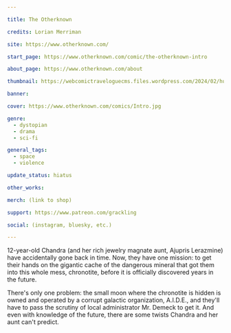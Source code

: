 ```yaml
---

title: The Otherknown

credits: Lorian Merriman

site: https://www.otherknown.com/

start_page: https://www.otherknown.com/comic/the-otherknown-intro

about_page: https://www.otherknown.com/about

thumbnail: https://webcomictraveloguecms.files.wordpress.com/2024/02/hubbox_otherknown.png

banner:

cover: https://www.otherknown.com/comics/Intro.jpg

genre: 
  - dystopian
  - drama
  - sci-fi

general_tags: 
  - space
  - violence

update_status: hiatus

other_works:

merch: (link to shop)

support: https://www.patreon.com/grackling

social: (instagram, bluesky, etc.)

---
```


12-year-old Chandra (and her rich jewelry magnate aunt, Ajupris Lerazmine) have accidentally gone back in time. Now, they have one mission: to get their hands on the gigantic cache of the dangerous mineral that got them into this whole mess, chronotite, before it is officially discovered years in the future.

There's only one problem: the small moon where the chronotite is hidden is owned and operated by a corrupt galactic organization, A.I.D.E., and they'll have to pass the scrutiny of local administrator Mr. Demeck to get it. And even with knowledge of the future, there are some twists Chandra and her aunt can't predict.